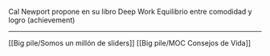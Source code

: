 Cal Newport propone en su libro Deep Work Equilibrio entre comodidad y logro (achievement)


---
[[Big pile/Somos un millón de sliders]] [[Big pile/MOC Consejos de Vida]]